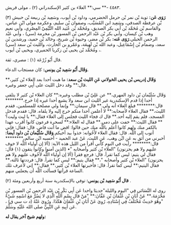 ٤٥٨٣ -** سي:** العلاء بن كثير الإسكندراني (٢) ، مولى قريش.

**رَوَى عَن:** توبة بْن نمر بْن حرمل الحضرمي، وداود بْن أيوب، وسَعِيد بْن ربيعة بْن حبيش (٣) بْن عرفطة الصدفي، وسَعِيد ابن المُسَيَّب، وصفوان بْن سليم، وعكرمة مولى ابْن عباس، والقاسم بْن مُحَمَّد بْن أَبي بكر الصديق، ومُحَمَّد بْن عُبَيد الله التَّيْمِيّ المِصْرِي، وأبي نعيم وهب بْن كيسان، وأبي بكر بْن عَبْد الرحمن بْن المسور بْن مخرمة (سي) ، وأبي عَبْد الرحمن الحبلي.**رَوَى عَنه:** بكر بْن مضر، وحيوة بْن شريح، وخالد بْن حميد، ورشدين بْن سعد، وضمام بْن إِسْمَاعِيل، وعبد الله بْن لَهِيعَة، وعَمْرو بن الحارث، والليث بْن سعد (سي) ، ومُحَمَّد بْن يحيى بْن زكريا الحميري، ويحيى بْن أيوب.

قال أَبُو زُرْعَة (١) : مصري، ثقة.

**وَقَال أَبُو سَعِيد بْن يونس:** كان مستجاب الدعاء.

**وَقَال إدريس بْن يحيى الخولاني عَنِ الليث بْن سعد:** ما هبت أحدا بعد العلاء بْن كثير،** قال:** وقد دخل الليث على أَبِي جعفر وغيره.

وَقَال سُلَيْمان بْن داود المهري،** عن عَلِيّ بْن مطلب وغيره:** كان العلاء بْن كثير لا يتلقى أحدا إذا قدم الإسكندرية غير الليث ابن سعد ولا يشيع أحدا غيره إذا خرج.******** قال:******** فبلغ العلاء أنه ولي.** قال سيمان:** وإنما ولي مصلحة للمسلمين، فقدم الليث،** فقال العلاء لأصحابه:** لا أعلمن أحدا منكم خرج إليه ولا يلقاه. قال: فقدم فدخل المسجد، فلم يقم إليه أحد.** قال ك فجاء الليث فجلس إلى العلاء فقال:** يا ليث وليت؟** فقال الليث:** خفت على دمي.** فقال له العلاء:** لسحرة فرعون كانوا أقرب عهدا بالكفر منك ولهم كانوا أعلم باللَّه منك حين قالوا: اقض ما أنت قاض. قال: فقال: فإني أتوب إلى اللَّه. قال: فقال العلاء لأَخُوانه: خذوا بيد أخيكم.**وَقَال سُلَيْمان بْن داود أيضا:** أخبرني من أثق به عَنِ ابْن وهب، عَنِ الليث، عَنْ عبد الحميد - أحسبه ابْن سالم،******** قال:******** رأيت في النوم كأني أقرأ من الليل هذه الآية: {ألا إن أولياء اللَّه لا خوف عليهم ولا هم يحزنون} "العلاء بْن كثير وأصحابه "• (الذين آمنوا وكانوا يتقون (١} قال: فقال لي يتيم: ليس كما تقرأ. قال: فرجع فقرأ {ألا إن أولياء اللَّه لأَخُوف عليهم ولا هم يحزنون} "العلاء بْن كثير وأصحابه "،** فقال يتيم:** ليس كما تقرأ. قال: فرددتها ثالثة،** فقال اليتيم:** ليس كما تقرأ. قال: فأخبرتها العلاء بْن كثير،** فقال:** إني لأعرف تلك الساعة قرأتها فسألت اللَّه أن يجعلني منهم.

**قال أَبُو سَعِيد بْن يونس:** توفي بالإسكندرية سنة أربع وأربعين ومئة (٢) .

روى له النَّسَائي فِي "اليوم والليلة"حديثا واحدا عَن أَبِي بَكْرِ بْن عَبْد الرحمن بْن المسور بْن مَخْرَمَةَ،** عَنْ أَبَانِ بْنِ عُثْمَانَ بْنِ عَفَّانَ:** "مَنْ قال بِسْمِ اللَّهِ الَّذِي لا يَضُرُّ مَعَ اسْمِهِ شَيْءٌ "وهُوَ حَدِيثٌ مُخْتَلَفٌ فِي إِسْنَادِهِ، رُوِيَ عَنْ أَبَانِ بْنِ عُثْمَانَ هَكَذَا. ورُوِيَ عَنْهُ (د ت سي ق) ، عَن أَبِيهِ عَنِ النَّبِيِّ صلى الله عَلَيْهِ وسَلَّمَ.

**ولهم شيخ آخر يقال له:**